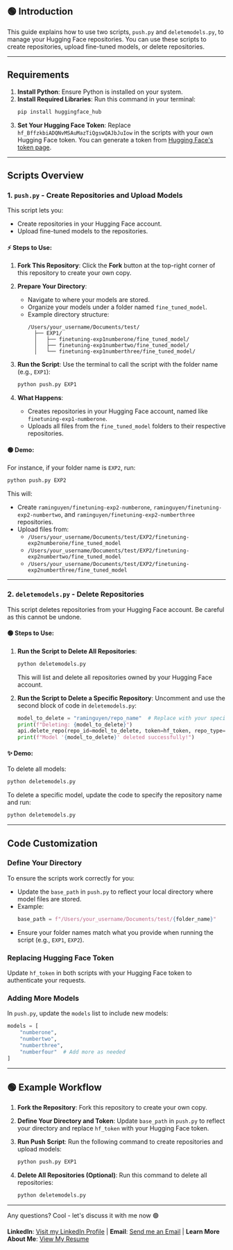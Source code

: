 ## 🟢 Introduction

This guide explains how to use two scripts, `push.py` and `deletemodels.py`, to manage your Hugging Face repositories. You can use these scripts to create repositories, upload fine-tuned models, or delete repositories.

---

## Requirements

1. **Install Python**: Ensure Python is installed on your system.
2. **Install Required Libraries**:
   Run this command in your terminal:
   ```bash
   pip install huggingface_hub
   ```
3. **Set Your Hugging Face Token**:
   Replace `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` in the scripts with your own Hugging Face token. You can generate a token from [Hugging Face's token page](https://huggingface.co/settings/tokens).

---

## Scripts Overview

### 1. **`push.py`** - Create Repositories and Upload Models

This script lets you:

- Create repositories in your Hugging Face account.
- Upload fine-tuned models to the repositories.

#### ⚡️ Steps to Use:

1. **Fork This Repository**:
   Click the **Fork** button at the top-right corner of this repository to create your own copy.

2. **Prepare Your Directory**:
   - Navigate to where your models are stored.
   - Organize your models under a folder named `fine_tuned_model`.
   - Example directory structure:
     ```
     /Users/your_username/Documents/test/
       ├── EXP1/
       │   ├── finetuning-exp1numberone/fine_tuned_model/
       │   ├── finetuning-exp1numbertwo/fine_tuned_model/
       │   └── finetuning-exp1numberthree/fine_tuned_model/
     ```

3. **Run the Script**:
   Use the terminal to call the script with the folder name (e.g., `EXP1`):

   ```bash
   python push.py EXP1
   ```

4. **What Happens**:
   - Creates repositories in your Hugging Face account, named like `finetuning-exp1-numberone`.
   - Uploads all files from the `fine_tuned_model` folders to their respective repositories.

#### 🟢 Demo:
For instance, if your folder name is `EXP2`, run:

```bash
python push.py EXP2
```

This will:
- Create `raminguyen/finetuning-exp2-numberone`, `raminguyen/finetuning-exp2-numbertwo`, and `raminguyen/finetuning-exp2-numberthree` repositories.
- Upload files from:
  - `/Users/your_username/Documents/test/EXP2/finetuning-exp2numberone/fine_tuned_model`
  - `/Users/your_username/Documents/test/EXP2/finetuning-exp2numbertwo/fine_tuned_model`
  - `/Users/your_username/Documents/test/EXP2/finetuning-exp2numberthree/fine_tuned_model`

---

### 2. **`deletemodels.py`** - Delete Repositories

This script deletes repositories from your Hugging Face account. Be careful as this cannot be undone.

#### 🟢 Steps to Use:

1. **Run the Script to Delete All Repositories**:
   ```bash
   python deletemodels.py
   ```
   This will list and delete all repositories owned by your Hugging Face account.

2. **Run the Script to Delete a Specific Repository**:
   Uncomment and use the second block of code in `deletemodels.py`:
   ```python
   model_to_delete = "raminguyen/repo_name"  # Replace with your specific repo name
   print(f"Deleting: {model_to_delete}")
   api.delete_repo(repo_id=model_to_delete, token=hf_token, repo_type="model")
   print(f"Model '{model_to_delete}' deleted successfully!")
   ```

#### ✨ Demo:
To delete all models:
```bash
python deletemodels.py
```
To delete a specific model, update the code to specify the repository name and run:
```bash
python deletemodels.py
```

---

## Code Customization

### Define Your Directory
To ensure the scripts work correctly for you:
- Update the `base_path` in `push.py` to reflect your local directory where model files are stored.
- Example:
  ```python
  base_path = f"/Users/your_username/Documents/test/{folder_name}"
  ```
- Ensure your folder names match what you provide when running the script (e.g., `EXP1`, `EXP2`).

### Replacing Hugging Face Token
Update `hf_token` in both scripts with your Hugging Face token to authenticate your requests.

### Adding More Models
In `push.py`, update the `models` list to include new models:
```python
models = [
    "numberone",
    "numbertwo",
    "numberthree",
    "numberfour"  # Add more as needed
]
```

---

## 🟢 Example Workflow

1. **Fork the Repository**:
   Fork this repository to create your own copy.

2. **Define Your Directory and Token**:
   Update `base_path` in `push.py` to reflect your directory and replace `hf_token` with your Hugging Face token.

3. **Run Push Script**:
   Run the following command to create repositories and upload models:
   ```bash
   python push.py EXP1
   ```

4. **Delete All Repositories (Optional)**:
   Run this command to delete all repositories:
   ```bash
   python deletemodels.py
   ```

---

Any questions? Cool - let's discuss it with me now 🟢 

**LinkedIn**: [Visit my LinkedIn Profile](http://www.linkedin.com/in/rami-huu-nguyen/) | **Email**: [Send me an Email](mailto:rami.nguyen12@gmail.com) | **Learn More About Me**: [View My Resume](https://docs.google.com/document/d/17-sjbPCVa1Z0SxOfZr4kHi3VOdJCSIz9GOS6SBeSgUg/edit?usp=sharing)




